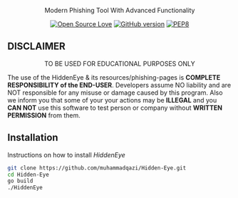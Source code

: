 <p align="center">
      Modern Phishing Tool With Advanced Functionality 
</p>


<p align="center">
  <a href="https://github.com/muhammadqazi"><img title="Open Source Love" src="https://badges.frapsoft.com/os/v2/open-source.png?v=103" ></a>
  <a href="https://github.com/muhammadqazi/Hidden-Eye"><img title="GitHub version" src="https://d25lcipzij17d.cloudfront.net/badge.svg?id=gh&type=6&v=1.0.0&x2=0" ></a>
  <a href="https://github.com/muhammadqazi/"><img title="PEP8" src="https://img.shields.io/badge/code%20style-pep8-orange.svg"></a>
</p>

## DISCLAIMER

<p align="center">
  TO BE USED FOR EDUCATIONAL PURPOSES ONLY
</p>

The use of the HiddenEye & its resources/phishing-pages is **COMPLETE
RESPONSIBILITY of the END-USER**. Developers assume NO liability and are NOT
responsible for any misuse or damage caused by this program. Also we inform you
that some of your your actions may be **ILLEGAL** and you **CAN NOT** use this
software to test person or company without **WRITTEN PERMISSION** from them.


## Installation
Instructions on how to install *HiddenEye*
```bash
git clone https://github.com/muhammadqazi/Hidden-Eye.git
cd Hidden-Eye
go build
./HiddenEye
```
